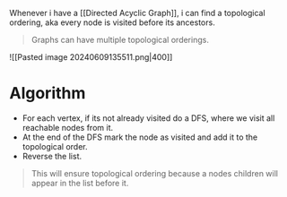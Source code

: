 Whenever i have a [[Directed Acyclic Graph]], i can find a topological ordering, aka every node is visited before its ancestors.

>Graphs can have multiple topological orderings.

![[Pasted image 20240609135511.png|400]]
# Algorithm
- For each vertex, if its not already visited do a DFS, where we visit all reachable nodes from it.
- At the end of the DFS mark the node as visited and add it to the topological order.
- Reverse the list.
>This will ensure topological ordering because a nodes children will appear in the list before it.